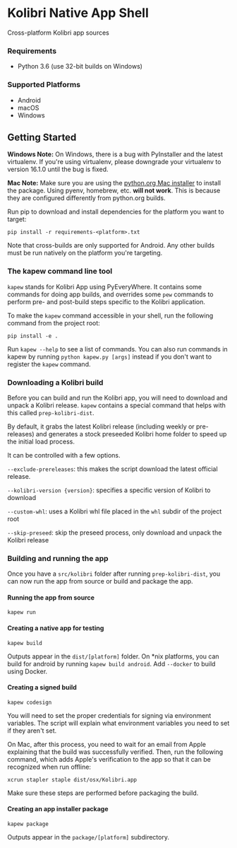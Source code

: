 # Kolibri Native App Shell
Cross-platform Kolibri app sources

### Requirements

- Python 3.6 (use 32-bit builds on Windows)

### Supported Platforms

- Android
- macOS
- Windows

## Getting Started

**Windows Note:** On Windows, there is a bug with PyInstaller and the latest virtualenv.
If you're using virtualenv, please downgrade your virtualenv to version 16.1.0 until
the bug is fixed.

**Mac Note:** Make sure you are using the
[python.org Mac installer](https://www.python.org/ftp/python/3.6.8/python-3.6.8-macosx10.9.pkg)
to install the package. Using pyenv, homebrew, etc. **will not work**. This is
because they are configured differently from python.org builds.

Run pip to download and install dependencies for the platform you want to target:
 
`pip install -r requirements-<platform>.txt`

Note that cross-builds are only supported for Android. Any other builds must be run
natively on the platform you're targeting.

### The kapew command line tool

`kapew` stands for Kolibri App using PyEveryWhere. It contains some commands for doing
app builds, and overrides some `pew` commands to perform pre- and post-build steps
specific to the Kolibri application.

To make the `kapew` command accessible in your shell, run the following command from the project
root:

`pip install -e .`

Run `kapew --help` to see a list of commands. You can also run commands in kapew by running
`python kapew.py [args]` instead if you don't want to register the `kapew` command.

### Downloading a Kolibri build

Before you can build and run the Kolibri app, you will need to download and unpack a Kolibri
release. `kapew` contains a special command that helps with this called `prep-kolibri-dist`.

By default, it grabs the latest Kolibri release (including weekly or pre-releases)
and generates a stock preseeded Kolibri home folder to speed up the initial load process.

It can be controlled with a few options.

`--exclude-prereleases`: this makes the script download the latest official release.

`--kolibri-version {version}`: specifies a specific version of Kolibri to download

`--custom-whl`: uses a Kolibri whl file placed in the `whl` subdir of the project root

`--skip-preseed`: skip the preseed process, only download and unpack the Kolibri release

### Building and running the app

Once you have a `src/kolibri` folder after running `prep-kolibri-dist`, you can
now run the app from source or build and package the app.

#### Running the app from source

`kapew run`

#### Creating a native app for testing

`kapew build`

Outputs appear in the `dist/[platform]` folder. On *nix platforms, you can build
for android by running `kapew build android`. Add `--docker` to build using Docker.

#### Creating a signed build

`kapew codesign`

You will need to set the proper credentials for signing via environment variables. 
The script will explain what environment variables you need to set if they aren't set.

On Mac, after this process, you need to wait for an email from Apple explaining that
the build was successfully verified. Then, run the following command, which adds Apple's
verification to the app so that it can be recognized when run offline:

`xcrun stapler staple dist/osx/Kolibri.app`

Make sure these steps are performed before packaging the build.

#### Creating an app installer package

`kapew package`

Outputs appear in the `package/[platform]` subdirectory. 


